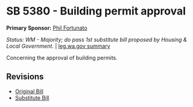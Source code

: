 # SB 5380 - Building permit approval
**Primary Sponsor:** [Phil Fortunato](/person/leg/phil.fortunato.md)

*Status: WM - Majority; do pass 1st substitute bill proposed by Housing & Local Government.* | [leg.wa.gov summary](https://app.leg.wa.gov/billsummary?BillNumber=5380&Year=2021)

Concerning the approval of building permits.

## Revisions
* [Original Bill](1/)
* [Substitute Bill](S/)